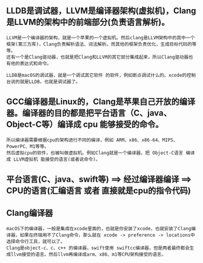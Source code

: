 
## LLDB是调试器，LLVM是编译器架构(虚拟机)，Clang是LLVM的架构中的前端部分(负责语言解析)。
    LLVM是一个编译器的架构，就是一个苹果的一个虚拟机。然后clang是LLVM架构中的其中一个框架(第三方库)，Clang负责解析语法、词法解析。而其他的框架负责优化，生成目标代码的等等。
    还有一个是Clang驱动器，也就是把Clang和LLVM的其它部分集成起来，所以Clang驱动器也有他的表达式和命令。
    
    LLDB是macOS的调试器，就是一个调试其它软件 的软件，例如断点调试什么的。xcode的控制台说的就是LLDB，也就是调试器了。
    
## GCC编译器是Linux的，Clang是苹果自己开放的编译器。编译器的目的都是把平台语言（C、java、Object-C等）编译成 cpu 能够接受的命令。
    所以编译器需要根据cpu的架构进行不同的编译，例如 ARM、x86、x86-64、MIPS、PowerPC、M1等等。
    然后虚拟cpu的软件，也被叫做虚拟机。例如Clang就是一个编译器，把 Object-C语言 编译成 LLVM虚拟机 能接受的语言(或者说命令)。
    
##  平台语言(C、java、swift等) ==> 经过编译器编译  ==> CPU的语言(汇编语言 或者 直接就是cpu的指令代码)

## Clang编译器
    macOS下的编译器，一般是集成在xcode里面的，也就是你安装了xcode，也就安装了Clang编译器，如果在终端用不了Clang命令，那么就在 xcode -> preference -> locations中选择命令行工具，就可以了。
    Clang是object-c、c、c++ 的编译器，swift使用 swiftcc编译器，但是两者最终都会生成llvm接受的语言。然后llvm再编译成arm、x86、m1等CPU架构接受的语言。
